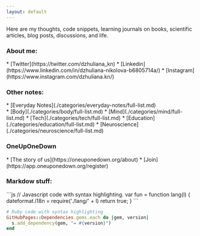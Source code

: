 ```yaml
---
layout: default
---
```



<p>
Here are my thoughts, code snippets, learning journals on books, scientific articles, blog posts, discussions, and life.</p>
<h3>About me:</h3>
*  [Twitter](https://twitter.com/dzhuliana_kn)
*  [Linkedin](https://www.linkedin.com/in/dzhuliana-nikolova-b6805714a/)
*  [Instagram](https://www.instagram.com/dzhuliana.kn/)
<br>
<h3>Other notes:</h3>
*  [Everyday Notes](./categories/everyday-notes/full-list.md)
<br>
*  [Body](./categories/body/full-list.md) 
*  [Mind](./categories/mind/full-list.md)
*  [Tech](./categories/tech/full-list.md)
*  [Education](./categories/education/full-list.md)
*  [Neuroscience](./categories/neuroscience/full-list.md)
<br>

<h3>OneUpOneDown</h3>
*  [The story of us](https://oneuponedown.org/about)
*  [Join](https://app.oneuponedown.org/register)



<h3>Markdow stuff:</h3>
```js
// Javascript code with syntax highlighting.
var fun = function lang(l) {
  dateformat.i18n = require('./lang/' + l)
  return true;
}
```

```ruby
# Ruby code with syntax highlighting
GitHubPages::Dependencies.gems.each do |gem, version|
  s.add_dependency(gem, "= #{version}")
end
```
